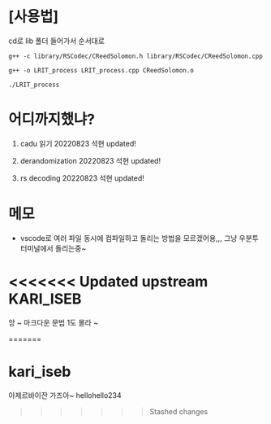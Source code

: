 
# [사용법]

cd로 lib 폴더 들어가서 순서대로

```shell
g++ -c library/RSCodec/CReedSolomon.h library/RSCodec/CReedSolomon.cpp

g++ -o LRIT_process LRIT_process.cpp CReedSolomon.o 

./LRIT_process
```




# 어디까지했냐?

1. cadu 읽기 20220823 석현 updated!

2. derandomization 20220823 석현 updated!

3. rs decoding 20220823 석현 updated!

# 메모

- vscode로 여러 파일 동시에 컴파일하고 돌리는 방법을 모르겠어용,,, 그냥 우분투 터미널에서 돌리는중~



<<<<<<< Updated upstream
KARI_ISEB
==========
앙 ~ 마크다운 문법 1도 몰라 ~

=======
# kari_iseb
아제르바이잔 가즈아~
hellohello234
>>>>>>> Stashed changes
